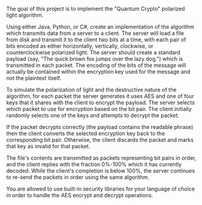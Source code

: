 
The goal of this project is to implement the "Quantum Crypto" polarized light algorithm.

Using either Java, Python, or C#, create an implementation of the algorithm which transmits data from a server to a client.  The server will load a file from disk and transmit it to the client two bits at a time, with each pair of bits encoded as either horizontally, vertically, clockwise, or counterclockwise polarized light.  The server should create a standard payload (say, "The quick brown fox jumps over the lazy dog.") which is transmitted in each packet.  The encoding of the bits of the message will actually be contained within the encryption key used for the message and not the plaintext itself.

To simulate the polarization of light and the destructive nature of the algorithm, for each packet the server generates it uses AES and one of four keys that it shares with the client to encrypt the payload.  The server selects which packet to use for encryption based on the bit pair.  The client initially randomly selects one of the keys and attempts to decrypt the packet.

If the packet decrypts correctly (the payload contains the readable phrase) then the client converts the selected encryption key back to the corresponding bit pair.  Otherwise, the client discards the packet and marks that key as invalid for that packet.

The file's contents are transmitted as packets representing bit pairs in order, and the client replies with the fraction 0%-100% which it has currently decoded.  While the client's completion is below 100%, the server continues to re-send the packets in order using the same algorithm.

You are allowed to use built-in security libraries for your language of choice in order to handle the AES encrypt and decrypt operations.
